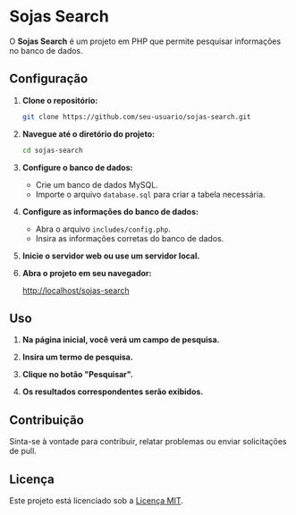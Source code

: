 
# Sojas Search

O **Sojas Search** é um projeto em PHP que permite pesquisar informações no banco de dados.

## Configuração

1. **Clone o repositório:**

   ```bash
   git clone https://github.com/seu-usuario/sojas-search.git
   ```

2. **Navegue até o diretório do projeto:**

   ```bash
   cd sojas-search
   ```

3. **Configure o banco de dados:**

   - Crie um banco de dados MySQL.
   - Importe o arquivo `database.sql` para criar a tabela necessária.

4. **Configure as informações do banco de dados:**

   - Abra o arquivo `includes/config.php`.
   - Insira as informações corretas do banco de dados.

5. **Inicie o servidor web ou use um servidor local.**

6. **Abra o projeto em seu navegador:**

   [http://localhost/sojas-search](http://localhost/sojas-search)

## Uso

1. **Na página inicial, você verá um campo de pesquisa.**

2. **Insira um termo de pesquisa.**

3. **Clique no botão "Pesquisar".**

4. **Os resultados correspondentes serão exibidos.**

## Contribuição

Sinta-se à vontade para contribuir, relatar problemas ou enviar solicitações de pull.

## Licença

Este projeto está licenciado sob a [Licença MIT](LICENSE).
```

